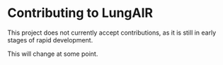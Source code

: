 Contributing to LungAIR
===============================

This project does not currently accept contributions, as it is still in early stages of rapid development.

This will change at some point.

  <!-- * Submit a feature request or bug, or add to the discussion on the [issue tracker][is].
  * Submit a [Pull Request][pr] to improve LungAIR Clinical Platform.

The PR Process, and Related Gotchas
-----------------------------------

#### How to submit a PR ?

If you are new to LungAIR development and you don't have push access to the LungAIR
repository, here are the steps:

1. [Fork and clone][fk] the repository.
3. Create a branch.
4. [Push][push] the branch to your GitHub fork.
5. Create a [Pull Request][pr].

This corresponds to the `Fork & Pull Model` described in the [GitHub documentation](https://docs.github.com/en/pull-requests/collaborating-with-pull-requests/getting-started/about-collaborative-development-models)
guides.

If you have push access to this repository, you could simply push your branch
and create a [Pull Request][pr]. This corresponds to the `Shared Repository Model`
and will facilitate other developers to checkout your topic without having to
[configure a remote](https://help.github.com/articles/configuring-a-remote-for-a-fork/).
It will also simplify the workflow when you are _co-developing_ a branch.

[fk]: http://help.github.com/forking/
[push]: https://help.github.com/articles/pushing-to-a-remote/
[pr]: https://github.com/KitwareMedical/lungair-desktop-application/pulls
[is]: https://github.com/KitwareMedical/lungair-desktop-application/issues -->
